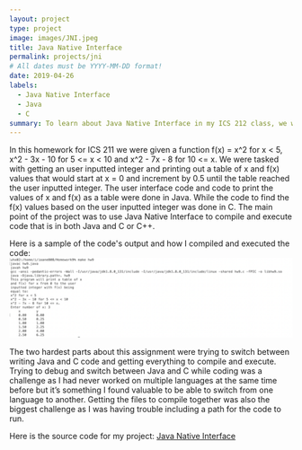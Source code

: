 ```yaml
---
layout: project
type: project
image: images/JNI.jpeg
title: Java Native Interface
permalink: projects/jni
# All dates must be YYYY-MM-DD format!
date: 2019-04-26
labels:
  - Java Native Interface
  - Java
  - C
summary: To learn about Java Native Interface in my ICS 212 class, we were tasked with splitting a program into Java and C or C++ code and then compiling and running the code with Java Native Interface. 
---
```


In this homework for ICS 211 we were given a function f(x) = x^2 for x < 5, x^2 - 3x - 10 for 5 <= x < 10 and x^2 - 7x - 8 for 10 <= x. We were tasked with getting an user inputted integer and printing out a table of x and f(x) values that would start at x = 0 and increment by 0.5 until the table reached the user inputted integer. The user interface code and code to print the values of x and f(x) as a table were done in Java. While the code to find the f(x) values based on the user inputted integer was done in C. The main point of the project was to use Java Native Interface to compile and execute code that is in both Java and C or C++.

Here is a sample of the code's output and how I compiled and executed the code: 
<img class="Compilation and sample output of Java Native Interface Code" src="../images/JNI-output.png">

The two hardest parts about this assignment were trying to switch between writing Java and C code and getting everything to compile and execute. Trying to debug and switch between Java and C while coding was a challenge as I had never worked on multiple languages at the same time before but it’s something I found valuable to be able to switch from one language to another. Getting the files to compile together was also the biggest challenge as I was having trouble including a path for the code to run.

Here is the source code for my project: <a href="https://github.com/ioaneomerod/java-native-interface"><i class="large github icon "></i>Java Native Interface</a>
